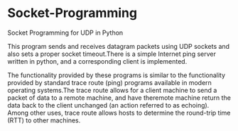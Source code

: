 # Socket-Programming

Socket Programming for UDP in Python

This program sends and receives datagram packets using UDP sockets and also sets a proper socket
timeout.There is a simple Internet ping server written in python, and  a corresponding client is implemented.

The functionality provided by these programs is similar to the functionality provided by standard trace
route (ping) programs available in modern operating systems.The trace route allows for a client machine to send a packet of data to a remote machine, and have theremote machine return the data back to the client unchanged (an action referred to as echoing). Among
other uses, trace route allows hosts to determine the round-trip time (RTT) to other machines.
